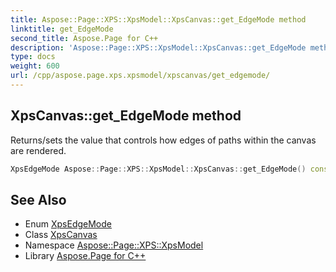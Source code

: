 ```yaml
---
title: Aspose::Page::XPS::XpsModel::XpsCanvas::get_EdgeMode method
linktitle: get_EdgeMode
second_title: Aspose.Page for C++
description: 'Aspose::Page::XPS::XpsModel::XpsCanvas::get_EdgeMode method. Returns/sets the value that controls how edges of paths within the canvas are rendered in C++.'
type: docs
weight: 600
url: /cpp/aspose.page.xps.xpsmodel/xpscanvas/get_edgemode/
---
```

## XpsCanvas::get_EdgeMode method


Returns/sets the value that controls how edges of paths within the canvas are rendered.

```cpp
XpsEdgeMode Aspose::Page::XPS::XpsModel::XpsCanvas::get_EdgeMode() const
```

## See Also

* Enum [XpsEdgeMode](../../xpsedgemode/)
* Class [XpsCanvas](../)
* Namespace [Aspose::Page::XPS::XpsModel](../../)
* Library [Aspose.Page for C++](../../../)
